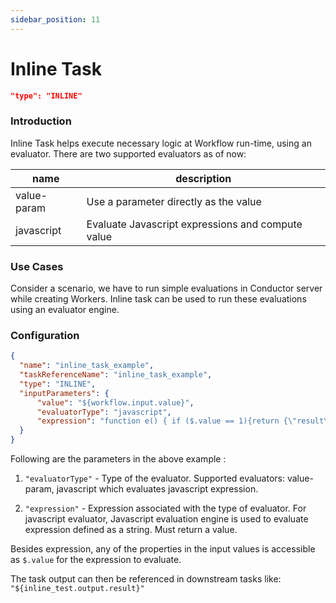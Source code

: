 ```yaml
---
sidebar_position: 11
---
```


# Inline Task

```json
"type": "INLINE"
```
### Introduction

Inline Task helps execute necessary logic at Workflow run-time,
using an evaluator. There are two supported evaluators as of now:

|name|description|
|---|---|
| value-param | Use a parameter directly as the value |
| javascript | Evaluate Javascript expressions and compute value |

### Use Cases

Consider a scenario, we have to run simple evaluations in
Conductor server while creating Workers. Inline task can be used to run these
evaluations using an evaluator engine.

### Configuration
```json
{
  "name": "inline_task_example",
  "taskReferenceName": "inline_task_example",
  "type": "INLINE",
  "inputParameters": {
      "value": "${workflow.input.value}",
      "evaluatorType": "javascript",
      "expression": "function e() { if ($.value == 1){return {\"result\": true}} else { return {\"result\": false}}} e();"
  }
}
```

Following are the parameters in the above example :

1. `"evaluatorType"` - Type of the evaluator. 
Supported evaluators: value-param, javascript which evaluates 
javascript expression.	

2. `"expression"` - Expression associated with the type of evaluator. 
For javascript evaluator, Javascript evaluation engine is used to 
evaluate expression defined as a string. Must return a value.	

Besides expression, any of the properties in the input values is accessible as `$.value` for the expression
to evaluate. 

The task output can then be referenced in downstream tasks 
like: `"${inline_test.output.result}"`

